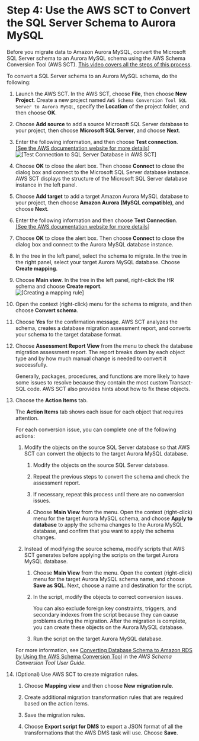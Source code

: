 # Step 4: Use the AWS SCT to Convert the SQL Server Schema to Aurora MySQL<a name="chap-sqlserver2aurora.steps.convertschema"></a>

Before you migrate data to Amazon Aurora MySQL, convert the Microsoft SQL Server schema to an Aurora MySQL schema using the AWS Schema Conversion Tool \(AWS SCT\)\. [This video covers all the steps of this process](https://youtu.be/1mwrggZe5UM)\.

To convert a SQL Server schema to an Aurora MySQL schema, do the following:

1. Launch the AWS SCT\. In the AWS SCT, choose **File**, then choose **New Project**\. Create a new project named `AWS Schema Conversion Tool SQL Server to Aurora MySQL`, specify the **Location** of the project folder, and then choose **OK**\.

1. Choose **Add source** to add a source Microsoft SQL Server database to your project, then choose **Microsoft SQL Server**, and choose **Next**\.

1. Enter the following information, and then choose **Test connection**\.    
[\[See the AWS documentation website for more details\]](http://docs.aws.amazon.com/dms/latest/sbs/chap-sqlserver2aurora.steps.convertschema.html)  
![\[Test Connection to SQL Server Database in AWS SCT\]](http://docs.aws.amazon.com/dms/latest/sbs/images/sbs-rdsqlserver2aurora-sctconnectsqlserv.png)

1. Choose **OK** to close the alert box\. Then choose **Connect** to close the dialog box and connect to the Microsoft SQL Server database instance\. AWS SCT displays the structure of the Microsoft SQL Server database instance in the left panel\.

1. Choose **Add target** to add a target Amazon Aurora MySQL database to your project, then choose **Amazon Aurora \(MySQL compatible\)**, and choose **Next**\.

1. Enter the following information and then choose **Test Connection**\.    
[\[See the AWS documentation website for more details\]](http://docs.aws.amazon.com/dms/latest/sbs/chap-sqlserver2aurora.steps.convertschema.html)

1. Choose **OK** to close the alert box\. Then choose **Connect** to close the dialog box and connect to the Aurora MySQL database instance\.

1. In the tree in the left panel, select the schema to migrate\. In the tree in the right panel, select your target Aurora MySQL database\. Choose **Create mapping**\.

1. Choose **Main view**\. In the tree in the left panel, right\-click the HR schema and choose **Create report**\.  
![\[Creating a mapping rule\]](http://docs.aws.amazon.com/dms/latest/sbs/images/sbs-rdsqlserver2aurora-sctconvert.png)

1. Open the context \(right\-click\) menu for the schema to migrate, and then choose **Convert schema**\.

1. Choose **Yes** for the confirmation message\. AWS SCT analyzes the schema, creates a database migration assessment report, and converts your schema to the target database format\.

1. Choose **Assessment Report View** from the menu to check the database migration assessment report\. The report breaks down by each object type and by how much manual change is needed to convert it successfully\.

   Generally, packages, procedures, and functions are more likely to have some issues to resolve because they contain the most custom Transact\-SQL code\. AWS SCT also provides hints about how to fix these objects\.

1. Choose the **Action Items** tab\.

   The **Action Items** tab shows each issue for each object that requires attention\.

   For each conversion issue, you can complete one of the following actions:

   1. Modify the objects on the source SQL Server database so that AWS SCT can convert the objects to the target Aurora MySQL database\.

      1. Modify the objects on the source SQL Server database\.

      1. Repeat the previous steps to convert the schema and check the assessment report\.

      1. If necessary, repeat this process until there are no conversion issues\.

      1. Choose **Main View** from the menu\. Open the context \(right\-click\) menu for the target Aurora MySQL schema, and choose **Apply to database** to apply the schema changes to the Aurora MySQL database, and confirm that you want to apply the schema changes\.

   1. Instead of modifying the source schema, modify scripts that AWS SCT generates before applying the scripts on the target Aurora MySQL database\.

      1. Choose **Main View** from the menu\. Open the context \(right\-click\) menu for the target Aurora MySQL schema name, and choose **Save as SQL**\. Next, choose a name and destination for the script\.

      1. In the script, modify the objects to correct conversion issues\.

         You can also exclude foreign key constraints, triggers, and secondary indexes from the script because they can cause problems during the migration\. After the migration is complete, you can create these objects on the Aurora MySQL database\.

      1. Run the script on the target Aurora MySQL database\.

   For more information, see [Converting Database Schema to Amazon RDS by Using the AWS Schema Conversion Tool](https://docs.aws.amazon.com/SchemaConversionTool/latest/userguide/CHAP_Converting.html) in the *AWS Schema Conversion Tool User Guide*\.

1. \(Optional\) Use AWS SCT to create migration rules\.

   1. Choose **Mapping view** and then choose **New migration rule**\.

   1. Create additional migration transformation rules that are required based on the action items\.

   1. Save the migration rules\.

   1. Choose **Export script for DMS** to export a JSON format of all the transformations that the AWS DMS task will use\. Choose **Save**\.